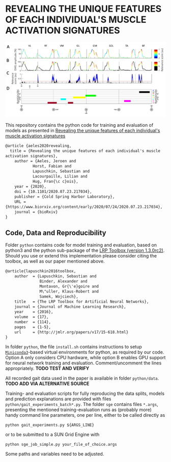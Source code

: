 # REVEALING THE UNIQUE FEATURES OF EACH INDIVIDUAL'S MUSCLE ACTIVATION SIGNATURES

![overview figure](./figures/Fig_1.png)

This repository contains the python code for training and evaluation of models as presented in
[Revealing the unique features of each individual's muscle activation signatures](https://www.biorxiv.org/content/10.1101/2020.07.23.217034v1)
```
@article {aeles2020revealing,
  title = {Revealing the unique features of each individual's muscle activation signatures},
	author = {Aeles, Jeroen and
            Horst, Fabian and
            Lapuschkin, Sebastian and
            Lacourpaille, Lilian and
            Hug, Fran{\c c}ois},
	year = {2020},
	doi = {10.1101/2020.07.23.217034},
	publisher = {Cold Spring Harbor Laboratory},
	URL = {https://www.biorxiv.org/content/early/2020/07/24/2020.07.23.217034},
	journal = {bioRxiv}
}

```

## Code, Data and Reproducibility

Folder `python` contains code for model training and evaluation, based on python3 and the python sub-package of the [LRP Toolbox (version 1.3.0rc2)](https://github.com/sebastian-lapuschkin). Should you use or extend this implementation please consider citing the toolbox, as well as our paper mentioned above.
```
@article{lapuschkin2016toolbox,
    author  = {Lapuschkin, Sebastian and
               Binder, Alexander and
               Montavon, Gr{\'e}goire and
               M\"uller, Klaus-Robert and
               Samek, Wojciech},
    title   = {The LRP Toolbox for Artificial Neural Networks},
    journal = {Journal of Machine Learning Research},
    year    = {2016},
    volume  = {17},
    number  = {114},
    pages   = {1-5},
    url     = {http://jmlr.org/papers/v17/15-618.html}
}
```

In folder `python`, the file `install.sh` contains instructions to setup [`Miniconda3`](https://docs.conda.io/en/latest/miniconda.html)-based virtual environments for python, as required by our code.
Option A only considers CPU hardware, while option B enables GPU support
for neural network training and evaluation. Comment/uncomment the lines appropriately.
**TODO TEST AND VERIFY**

All recorded gait data used in the paper is available in folder `python/data`.
**TODO ADD VIA ALTERNATIVE SOURCE**

Training- and evaluation scripts for fully reproducing the data splits, models and prediction explanations are
provided with files `python/gait_experiments_batch*.py`.
The folder `sge` contains files `*.args`, presenting the mentioned training-evaluation runs as (probably more) handy command line parameters, one per line, either to be called directly as
```
python gait_experiments.py ${ARGS_LINE}
```
or to be submitted to a SUN Grid Engine with
```
python sge_job_simple.py your_file_of_choice.args
```
Some paths and variables need to be adjusted.


